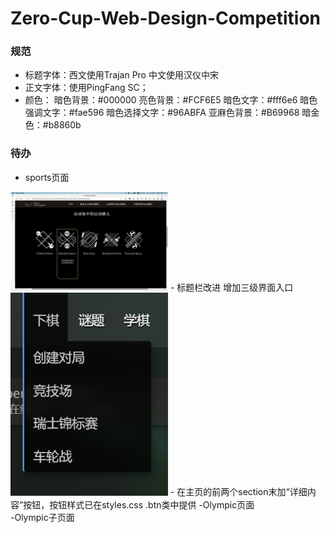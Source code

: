 # Zero-Cup-Web-Design-Competition

### 规范
- 标题字体：西文使用Trajan Pro 中文使用汉仪中宋
- 正文字体：使用PingFang SC；
- 颜色：
    暗色背景：#000000
    亮色背景：#FCF6E5
    暗色文字：#fff6e6
    暗色强调文字：#fae596
    暗色选择文字：#96ABFA
    亚麻色背景：#B69968
    暗金色：#b8860b


### 待办
- sports页面
<img src="./OriginalResources/readme/sports.png" width="50%">
- 标题栏改进 增加三级界面入口
<img src="./OriginalResources/readme/顶栏.png" width="50%">
- 在主页的前两个section末加“详细内容”按钮，按钮样式已在styles.css .btn类中提供
-Olympic页面<br>
-Olympic子页面
